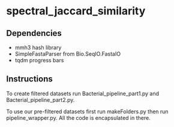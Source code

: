 # spectral_jaccard_similarity

## Dependencies
- mmh3 hash library
- SimpleFastaParser from Bio.SeqIO.FastaIO
- tqdm progress bars

## Instructions
To create filtered datasets run Bacterial_pipeline_part1.py and Bacterial_pipeline_part2.py.

To use our pre-filtered datasets first run makeFolders.py then run pipeline_wrapper.py. All the code is encapsulated in there.